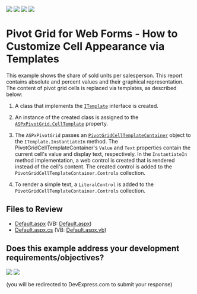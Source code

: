 <!-- default badges list -->
![](https://img.shields.io/endpoint?url=https://codecentral.devexpress.com/api/v1/VersionRange/128577313/21.2.3%2B)
[![](https://img.shields.io/badge/Open_in_DevExpress_Support_Center-FF7200?style=flat-square&logo=DevExpress&logoColor=white)](https://supportcenter.devexpress.com/ticket/details/E1870)
[![](https://img.shields.io/badge/📖_How_to_use_DevExpress_Examples-e9f6fc?style=flat-square)](https://docs.devexpress.com/GeneralInformation/403183)
[![](https://img.shields.io/badge/💬_Leave_Feedback-feecdd?style=flat-square)](#does-this-example-address-your-development-requirementsobjectives)
<!-- default badges end -->
# Pivot Grid for Web Forms - How to Customize Cell Appearance via Templates

This example shows the share of sold units per salesperson. This report contains absolute and percent values and their graphical representation. The content of pivot grid cells is replaced via templates, as described below:


1. A class that implements the [`ITemplate`](https://learn.microsoft.com/en-us/dotnet/api/system.web.ui.itemplate?view=netframework-4.8.1) interface is created.
2. An instance of the created class is assigned to the [`ASPxPivotGrid.CellTemplate`](https://docs.devexpress.com/AspNet/DevExpress.Web.ASPxPivotGrid.ASPxPivotGrid.CellTemplate) property.
3. The `ASPxPivotGrid` passes an [`PivotGridCellTemplateContainer`](https://docs.devexpress.com/AspNet/DevExpress.Web.ASPxPivotGrid.PivotGridCellTemplateContainer?) object to the `ITemplate.InstantiateIn` method. The PivotGridCellTemplateContainer's `Value` and `Text` properties contain the current cell's value and display text, respectively. In the `InstantiateIn` method implementation, a web control is created that is rendered instead of the cell's content. The created control is added to the `PivotGridCellTemplateContainer.Controls` collection.

4. To render a simple text, a `LiteralControl` is added to the `PivotGridCellTemplateContainer.Controls` collection.

## Files to Review

* [Default.aspx](./CS/ASPxPivotGrid_CellTemplates/Default.aspx) (VB: [Default.aspx](./VB/ASPxPivotGrid_CellTemplates/Default.aspx))
* [Default.aspx.cs](./CS/ASPxPivotGrid_CellTemplates/Default.aspx.cs) (VB: [Default.aspx.vb](./VB/ASPxPivotGrid_CellTemplates/Default.aspx.vb))
<!-- feedback -->
## Does this example address your development requirements/objectives?

[<img src="https://www.devexpress.com/support/examples/i/yes-button.svg"/>](https://www.devexpress.com/support/examples/survey.xml?utm_source=github&utm_campaign=web-forms-pivot-grid-customize-cell-appearance-via-templates&~~~was_helpful=yes) [<img src="https://www.devexpress.com/support/examples/i/no-button.svg"/>](https://www.devexpress.com/support/examples/survey.xml?utm_source=github&utm_campaign=web-forms-pivot-grid-customize-cell-appearance-via-templates&~~~was_helpful=no)

(you will be redirected to DevExpress.com to submit your response)
<!-- feedback end -->
